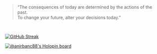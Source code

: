 >“The consequences of today are determined by the actions of the past. <br>To change your future, alter your decisions today.”

<!-- 
_**Once the mind knows you're not going  
to quit something, it's going to try to   
find more, and give you more.   
\
It realizes you're not going to take the    
path of least resistance.     
\
You're going to stay here until it's done.**_      

<img src="https://www.googleapis.com/download/storage/v1/b/kaggle-user-content/o/inbox%2F8102836%2F9dc0308a568e2b1fce2df51bac6a6842%2F_105bc595-00a1-4c0a-81d9-e67434202235.jpg?generation=1680198915450028&alt=media" width="400" height="400">
How to change the world with code? - Bing Image Creator<br>
<br>
Mastering Python, Linux and Machine Learning!<br> -->
<br>

[![GitHub Streak](https://streak-stats.demolab.com/?user=anirban-oss&theme=dark)](https://git.io/streak-stats)

[![@anirbanc88's Holopin board](https://holopin.me/anirbanc88)](https://holopin.io/@anirbanc88)

<!--- 
- 👋 Hi, I’m a Google KaggleX Mentee 2022
- 👀 I’m interested in learning python, linux and machine learning engineering.
- 🌱 I’m currently learning how to do MLE projects with good basics.
- 💞️ I’m looking to collaborate on projects using python to help the world.
- ☕ DSA and open source development like a pro. 
- 📫 How to reach me ... I'm available on anirbanc88@gmail.com and on twitter @anirbanc88
--->
<!---
anibanc/anibanc is a ✨ special ✨ repository because its `README.md` (this file) appears on your GitHub profile.
You can click the Preview link to take a look at your changes.
--->
